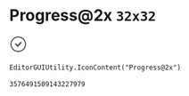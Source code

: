 # Progress@2x `32x32`
<img src="/img/Progress@2x.png" width=32 height=32>

``` CSharp
EditorGUIUtility.IconContent("Progress@2x")
```
```
3576491509143227979
```
